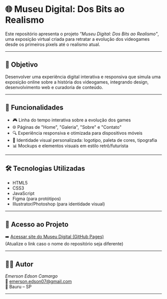 # 🌐 Museu Digital: Dos Bits ao Realismo

Este repositório apresenta o projeto *"Museu Digital: Dos Bits ao Realismo"*, uma exposição virtual criada para retratar a evolução dos videogames desde os primeiros pixels até o realismo atual.

---

## 🌟 Objetivo

Desenvolver uma experiência digital interativa e responsiva que simula uma exposição online sobre a história dos videogames, integrando design, desenvolvimento web e curadoria de conteúdo.

---

## 🚀 Funcionalidades

- 🎮 Linha do tempo interativa sobre a evolução dos games  
- 🌐 Páginas de "Home", "Galeria", "Sobre" e "Contato"  
- 🔍 Experiência responsiva e otimizada para dispositivos móveis  
- 🎨 Identidade visual personalizada: logotipo, paleta de cores, tipografia  
- 📊 Mockups e elementos visuais em estilo retrô/futurista  

---

## 🛠️ Tecnologias Utilizadas

- HTML5  
- CSS3  
- JavaScript  
- Figma (para protótipos)  
- Illustrator/Photoshop (para identidade visual)

---


## 🔗 Acesso ao Projeto

➡️ [Acessar site do Museu Digital (GitHub Pages)](https://emersonedson07.github.io/museu-digital)  
(Atualize o link caso o nome do repositório seja diferente)

---

## 🙋‍♂️ Autor

*Emerson Edson Camargo*  
📧 emerson.edson07@gmail.com  
📍 Bauru – SP

---
